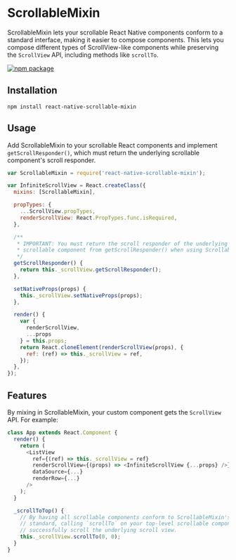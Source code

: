 # ScrollableMixin

ScrollableMixin lets your scrollable React Native components conform to a standard interface, making it easier to compose components. This lets you compose different types of ScrollView-like components while preserving the `ScrollView` API, including methods like `scrollTo`.

[![npm package](https://nodei.co/npm/react-native-scrollable-mixin.png?downloads=true&downloadRank=true&stars=true)](https://nodei.co/npm/react-native-scrollable-mixin/)

## Installation
```
npm install react-native-scrollable-mixin
```

## Usage

Add ScrollableMixin to your scrollable React components and implement `getScrollResponder()`, which must return the underlying scrollable component's scroll responder.

```js
var ScrollableMixin = require('react-native-scrollable-mixin');

var InfiniteScrollView = React.createClass({
  mixins: [ScrollableMixin],

  propTypes: {
    ...ScrollView.propTypes,
    renderScrollView: React.PropTypes.func.isRequired,
  },

  /**
   * IMPORTANT: You must return the scroll responder of the underlying
   * scrollable component from getScrollResponder() when using ScrollableMixin.
   */
  getScrollResponder() {
    return this._scrollView.getScrollResponder();
  },

  setNativeProps(props) {
    this._scrollView.setNativeProps(props);
  },

  render() {
    var {
      renderScrollView,
      ...props
    } = this.props;
    return React.cloneElement(renderScrollView(props), {
      ref: (ref) => this._scrollView = ref,
    });
  },
});
```

## Features

By mixing in ScrollableMixin, your custom component gets the `ScrollView` API. For example:

```js
class App extends React.Component {
  render() {
    return (
      <ListView
        ref={(ref) => this._scrollView = ref}
        renderScrollView={(props) => <InfiniteScrollView {...props} />}
        dataSource={...}
        renderRow={...}
      />
    );
  }

  _scrollToTop() {
    // By having all scrollable components conform to ScrollableMixin's
    // standard, calling `scrollTo` on your top-level scrollable component will
    // successfully scroll the underlying scroll view.
    this._scrollView.scrollTo(0, 0);
  }
}
```
